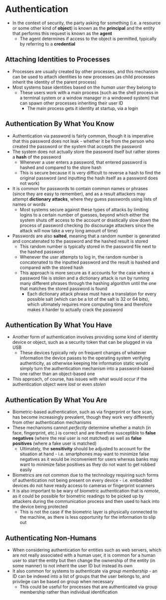 # Authentication
- In the context of security, the party asking for something (i.e. a resource or some other kind of **object**) is known as the **principal** and the entity that performs this request is known as the **agent**
    - The agent determines if access to the object is permitted, typically by referring to a **credential**
## Attaching Identities to Processes
- Processes are usually created by other processes, and this mechanism can be used to attach identities to new processes (as child processes inherit the identity of the parent process)
- Most systems base identities based on the *human user* they belong to
    - These users work with a main process (such as the shell process in a terminal system or a window manager in a windowed system) that can spawn other processes inheriting their user ID
        - The main process gets it identity at startup, via a login
## Authentication By What You Know
- Authentication via password is fairly common, though it is imperative that this password does not leak - whether it be from the person who created the password or the system that accepts the password
- The system does not actually store the password itself but rather stores a **hash** of the password
    - Whenever a user enters a password, that entered password is hashed and compared to the store hash 
    - This is secure because it is very difficult to reverse a hash to find the original password (and inputting the hash itself as a password does not work) 
- It is common for passwords to contain common names or phrases (since they are easy to remember), and as a result attackers may attempt **dictionary attacks**, where they guess passwords using lists of names or words
    - Most systems secure against these types of attacks by limiting logins to a certain number of guesses, beyond which either the system shuts off access to the account or drastically slow down the process of password checking (to discourage attackers since the attack will now take a very long amount of time)
- Passwords are also **salted**, meaning that a random number is generated and concatenated to the password and the hashed result is stored
    - This random number is typically stored in the password file next to the hashed password
    - Whenever the user attempts to log in, the random number is concatenated to the inputted password and the result is hashed and compared with the stored hash
    - This approach is more secure as it accounts for the case where a password file is stolen and a dictionary attack is run by running many different phrases through the hashing algorithm until the one that matches the stored password is found
        - Each dictionary attack phrase must have a translation for every possible salt (which can be a lot of the salt is 32 or 64 bits), which ultimately requires more computing time and therefore makes it harder to actually crack the password
## Authentication By What You Have
- Another form of authentication involves providing some kind of identity device or object, such as a security token that can be plugged in via USB 
    - These devices typically rely on frequent changes of whatever information the device passes to the operating system verifying authenticity, as otherwise keeping hte information static would simply turn the authentication mechanism into a password-based one rather than an object-based one
- This approach, of course, has issues with what would occur if the authentication object were *lost* or even *stolen*
## Authentication By What You Are
- Biometric-based authentication, such as via fingerprint or face scan, has become increasingly prevalent, though they work very differently from other authentication mechanisms
- These mechanisms cannot *perfectly* determine whether a match (in face, fingerprint, etc.) is correct and are therefore susceptible to **false negatives** (where the real user is not matched) as well as **false positives** (where a fake user is matched)
    - Ultimately, the **sensitivity** should be adjusted to account for the situation at hand - i.e. smartphones may want to minimize false negatives as it would be inconvenient for users whereas banks may want to minimize false positives as they do not want to get robbed easily
- Biometrics are not common due to the technology requiring such forms of authentication not being present on every device - i.e. embedded devices do not have ready access to cameras or fingerprint scanners
- It is also important to be wary of biometric authentication that is *remote*, as it could be possible for biometric readings to be picked up by attackers during the communication process and then used to hack into the device being protected
    - This is not the case if the biometric layer is physically connected to the machine, as there is less opportunity for the information to slip out
## Authenticating Non-Humans
- When considering authentication for entities such as web servers, which are not really associated with a human user, it is common for a human user to *start* the entity but then change the ownership of the entity (in some manner) to not inherit the user ID but instead its own 
- It also common for systems to authenticate via *group membership* - an ID can be indexed into a list of groups that the user belongs to, and privilege can be based on group when necessary
    - This could be useful for processes that are authenticated via group membership rather than individual identification